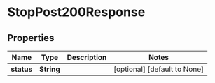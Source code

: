 # StopPost200Response

## Properties
Name | Type | Description | Notes
------------ | ------------- | ------------- | -------------
**status** | **String** |  | [optional] [default to None]


